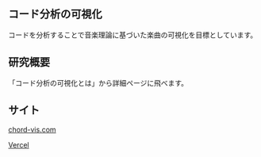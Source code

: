 ## コード分析の可視化

コードを分析することで音楽理論に基づいた楽曲の可視化を目標としています。

## 研究概要

「コード分析の可視化とは」から詳細ページに飛べます。

## サイト

[chord-vis.com](https://chord-vis.com)

[Vercel](https://chord-vis.vercel.app)
